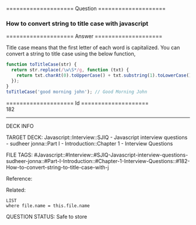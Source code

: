 ==================== Question ====================  

### How to convert string to title case with javascript  

==================== Answer ====================  

Title case means that the first letter of each word is capitalized. You can
convert a string to title case using the below function,

```javascript
function toTitleCase(str) {
  return str.replace(/\w\S*/g, function (txt) {
    return txt.charAt(0).toUpperCase() + txt.substring(1).toLowerCase();
  });
}
toTitleCase('good morning john'); // Good Morning John
```

==================== Id ====================  
182
<!--ID: 1707879834475-->

---

DECK INFO

TARGET DECK: Javascript::Interview::SJIQ - Javascript interview questions - sudheer jonna::Part I - Introduction::Chapter 1 - Interview Questions

FILE TAGS: #Javascript::#Interview::#SJIQ-Javascript-interview-questions-sudheer-jonna::#Part-I-Introduction::#Chapter-1-Interview-Questions::#182-How-to-convert-string-to-title-case-with-j

Reference:

Related:

```dataview
LIST
where file.name = this.file.name
```
QUESTION STATUS: Safe to store
